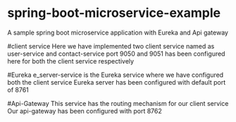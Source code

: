 # spring-boot-microservice-example
A sample spring boot microservice application with Eureka and Api gateway


#client service
Here we have implemented two client service named as user-service and contact-service
port 9050 and 9051 has been configured here for both the client service respectively

#Eureka
e_server-service is the Eureka service where we have configured both the client service
Eureka server has been configured with default port of 8761

#Api-Gateway
This service has the routing mechanism for our client service
Our api-gateway has been configured with port 8762